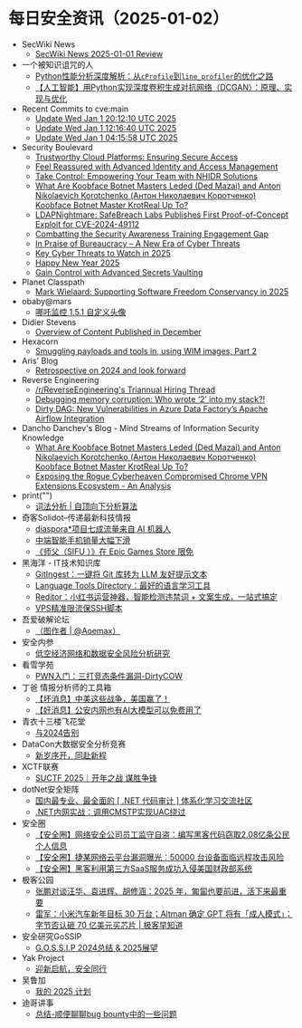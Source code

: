 # 每日安全资讯（2025-01-02）

- SecWiki News
  - [SecWiki News 2025-01-01 Review](http://www.sec-wiki.com/?2025-01-01)
- 一个被知识诅咒的人
  - [Python性能分析深度解析：从`cProfile`到`line_profiler`的优化之路](https://blog.csdn.net/nokiaguy/article/details/144866251)
  - [【人工智能】用Python实现深度卷积生成对抗网络（DCGAN）：原理、实现与优化](https://blog.csdn.net/nokiaguy/article/details/144866229)
- Recent Commits to cve:main
  - [Update Wed Jan  1 20:12:10 UTC 2025](https://github.com/trickest/cve/commit/4d02280ad7107a9572aa25a70525f42deaf8712d)
  - [Update Wed Jan  1 12:16:40 UTC 2025](https://github.com/trickest/cve/commit/69a1f2d9b690dccebdad55ef44b3b628174bc357)
  - [Update Wed Jan  1 04:15:58 UTC 2025](https://github.com/trickest/cve/commit/a81d9c04007b4951fd7d1d0118aba8ac19da5f90)
- Security Boulevard
  - [Trustworthy Cloud Platforms: Ensuring Secure Access](https://securityboulevard.com/2025/01/trustworthy-cloud-platforms-ensuring-secure-access/)
  - [Feel Reassured with Advanced Identity and Access Management](https://securityboulevard.com/2025/01/feel-reassured-with-advanced-identity-and-access-management/)
  - [Take Control: Empowering Your Team with NHIDR Solutions](https://securityboulevard.com/2025/01/take-control-empowering-your-team-with-nhidr-solutions/)
  - [What Are Koobface Botnet Masters Leded (Ded Mazai) and Anton Nikolaevich Korotchenko (Антон Николаевич Коротченко) Koobface Botnet Master KrotReal Up To?](https://securityboulevard.com/2025/01/what-are-koobface-botnet-masters-leded-ded-mazai-and-anton-nikolaevich-korotchenko-%d0%b0%d0%bd%d1%82%d0%be%d0%bd-%d0%bd%d0%b8%d0%ba%d0%be%d0%bb%d0%b0%d0%b5%d0%b2%d0%b8%d1%87-%d0%ba%d0%be%d1%80/)
  - [LDAPNightmare: SafeBreach Labs Publishes First Proof-of-Concept Exploit for CVE-2024-49112](https://securityboulevard.com/2025/01/ldapnightmare-safebreach-labs-publishes-first-proof-of-concept-exploit-for-cve-2024-49112/)
  - [Combatting the Security Awareness Training Engagement Gap](https://securityboulevard.com/2025/01/combatting-the-security-awareness-training-engagement-gap/)
  - [In Praise of Bureaucracy – A New Era of Cyber Threats](https://securityboulevard.com/2025/01/in-praise-of-bureaucracy-a-new-era-of-cyber-threats/)
  - [Key Cyber Threats to Watch in 2025](https://securityboulevard.com/2025/01/key-cyber-threats-to-watch-in-2025/)
  - [Happy New Year 2025](https://securityboulevard.com/2025/01/happy-new-year-2025/)
  - [Gain Control with Advanced Secrets Vaulting](https://securityboulevard.com/2025/01/gain-control-with-advanced-secrets-vaulting/)
- Planet Classpath
  - [Mark Wielaard: Supporting Software Freedom Conservancy in 2025](https://gnu.wildebeest.org/blog/mjw/2025/01/01/supporting-software-freedom-conservancy-in-2025/)
- obaby@mars
  - [哪吒监控 1.5.1 自定义头像](https://h4ck.org.cn/2025/01/18912)
- Didier Stevens
  - [Overview of Content Published in December](https://blog.didierstevens.com/2025/01/01/overview-of-content-published-in-december-9/)
- Hexacorn
  - [Smuggling payloads and tools in, using WIM images, Part 2](https://www.hexacorn.com/blog/2025/01/01/smuggling-payloads-and-tools-in-using-wim-images-part-2/)
- Aris' Blog
  - [Retrospective on 2024 and look forward](https://blog.0xbadc0de.be/archives/521)
- Reverse Engineering
  - [/r/ReverseEngineering's Triannual Hiring Thread](https://www.reddit.com/r/ReverseEngineering/comments/1hqyjtj/rreverseengineerings_triannual_hiring_thread/)
  - [Debugging memory corruption: Who wrote ‘2’ into my stack?!](https://www.reddit.com/r/ReverseEngineering/comments/1hr2ddn/debugging_memory_corruption_who_wrote_2_into_my/)
  - [Dirty DAG: New Vulnerabilities in Azure Data Factory’s Apache Airflow Integration](https://www.reddit.com/r/ReverseEngineering/comments/1hr3czp/dirty_dag_new_vulnerabilities_in_azure_data/)
- Dancho Danchev's Blog - Mind Streams of Information Security Knowledge
  - [What Are Koobface Botnet Masters Leded (Ded Mazai) and Anton Nikolaevich Korotchenko (Антон Николаевич Коротченко) Koobface Botnet Master KrotReal Up To?](https://ddanchev.blogspot.com/2025/01/what-are-koobface-botnet-masters-leded.html)
  - [Exposing the Rogue Cyberheaven Compromised Chrome VPN Extensions Ecosystem - An Analysis](https://ddanchev.blogspot.com/2025/01/exposing-rogue-cyberheaven-compromised.html)
- print("")
  - [词法分析 | 自顶向下分析算法](https://www.o2oxy.cn/4334.html)
- 奇客Solidot–传递最新科技情报
  - [diaspora*项目七成流量来自 AI 机器人](https://www.solidot.org/story?sid=80209)
  - [中端智能手机销量大幅下滑](https://www.solidot.org/story?sid=80208)
  - [《师父（SIFU ）》在 Epic Games Store 限免](https://www.solidot.org/story?sid=80207)
- 黑海洋 - IT技术知识库
  - [GitIngest：一键将 Git 库转为 LLM 友好提示文本](https://www.upx8.com/4628)
  - [Language Tools Directory：最好的语言学习工具](https://www.upx8.com/4627)
  - [Reditor：小红书运营神器，智能检测违禁词 + 文案生成，一站式搞定](https://www.upx8.com/4626)
  - [VPS精准限流保SSH脚本](https://www.upx8.com/4625)
- 吾爱破解论坛
  - [（图作者 | @Aoemax）](https://mp.weixin.qq.com/s?__biz=MjM5Mjc3MDM2Mw==&mid=2651141546&idx=1&sn=d87a5e3ee516bb88d7dc33271bd12866&chksm=bd50a5fe8a272ce8fb56c9befd249440307bca3d33aa3bd2b4db2fb7b440c517ac5fcf6186f7&scene=58&subscene=0#rd)
- 安全内参
  - [低空经济网络和数据安全风险分析研究](https://mp.weixin.qq.com/s?__biz=MzI4NDY2MDMwMw==&mid=2247513395&idx=1&sn=2093a1d2467f229dec5e9c7bd3c3111e&chksm=ebfaf213dc8d7b05e52169a94a0422ac12d69cef298906cff25a139da8c0c0aaf59e957a7513&scene=58&subscene=0#rd)
- 看雪学苑
  - [PWN入门：三打竞态条件漏洞-DirtyCOW](https://mp.weixin.qq.com/s?__biz=MjM5NTc2MDYxMw==&mid=2458587913&idx=2&sn=98c0e76217bf3df9659f9e697ec2775d&chksm=b18c238386fbaa95240d646e4dd53c0b5349a023b47590b174b1ac0717f14609242a7e933442&scene=58&subscene=0#rd)
- 丁爸 情报分析师的工具箱
  - [【坏消息】中美这些战争，美国赢了！](https://mp.weixin.qq.com/s?__biz=MzI2MTE0NTE3Mw==&mid=2651148365&idx=1&sn=1d0ea8ab8842c2ab0336b78cb606b2d8&chksm=f1af2777c6d8ae61a9aa348d57bf9b7efce917c6889de0379906af7d99f7f52ee181036135f8&scene=58&subscene=0#rd)
  - [【好消息】公安内网也有AI大模型可以免费用了](https://mp.weixin.qq.com/s?__biz=MzI2MTE0NTE3Mw==&mid=2651148365&idx=2&sn=caaa4350dd5d2eb16b26ab397e483e77&chksm=f1af2777c6d8ae615dbee532bb717fa1981508e8808d645f508465c0fd6bc02b548459bc8e66&scene=58&subscene=0#rd)
- 青衣十三楼飞花堂
  - [与2024告别](https://mp.weixin.qq.com/s?__biz=MzUzMjQyMDE3Ng==&mid=2247487840&idx=1&sn=263bdd975bc4e9ed011829cfbae7c8cc&chksm=fab2d25fcdc55b4912efd72b424ef98bb96107e32a845fd36ca96cb0c72da1c9beefab03b109&scene=58&subscene=0#rd)
- DataCon大数据安全分析竞赛
  - [新岁序开，同赴新程](https://mp.weixin.qq.com/s?__biz=MzU5Njg1NzMyNw==&mid=2247488886&idx=1&sn=a9ae3bbaf7b364068b6b5173597936d5&chksm=fe5d0df6c92a84e0368ba438ac757c4765e111684cc1cd1912a9de7bbe986f0770ec744c6828&scene=58&subscene=0#rd)
- XCTF联赛
  - [SUCTF 2025｜开年之战 谋胜争锋](https://mp.weixin.qq.com/s?__biz=MjM5NDU3MjExNw==&mid=2247515461&idx=1&sn=7311261e7b6de7b448c166602cbb0cd1&chksm=a6874f7f91f0c669b1ec751c0941fd2e55bb09d1d0e5c2bdd216f4915ddc9100947837c1e81e&scene=58&subscene=0#rd)
- dotNet安全矩阵
  - [国内最专业、最全面的 [ .NET 代码审计 ] 体系化学习交流社区](https://mp.weixin.qq.com/s?__biz=MzUyOTc3NTQ5MA==&mid=2247497863&idx=2&sn=0b8465f82f79a3a528f2200d44924faf&chksm=fa59566acd2edf7c8f33746fd3bbef408a7a42391261bb63e8b6e64df0c55ff10942fb846071&scene=58&subscene=0#rd)
  - [.NET内网实战：调用CMSTP实现UAC绕过](https://mp.weixin.qq.com/s?__biz=MzUyOTc3NTQ5MA==&mid=2247497863&idx=3&sn=1363e5a039d1596f3fc68583a43d1e94&chksm=fa59566acd2edf7cf406758a06558421d74c434531b358be50dd4d99f95c955540d825f769e0&scene=58&subscene=0#rd)
- 安全圈
  - [【安全圈】网络安全公司员工监守自盗：编写黑客代码窃取2.08亿条公民个人信息](https://mp.weixin.qq.com/s?__biz=MzIzMzE4NDU1OQ==&mid=2652067069&idx=1&sn=f3c972e235871147200f79b82f689d25&chksm=f36e78bdc419f1ab42ec98da278df4f6f124b2b86880515fcb71d4cef02e5c06c598dc7c04b4&scene=58&subscene=0#rd)
  - [【安全圈】捷某网络云平台漏洞曝光：50000 台设备面临远程攻击风险](https://mp.weixin.qq.com/s?__biz=MzIzMzE4NDU1OQ==&mid=2652067069&idx=2&sn=516425f9b9c6da18a71ed20d3b724b4b&chksm=f36e78bdc419f1ab97757c972a051093c0e7061dbe95232d3b05c5655baab57d351000e98b8d&scene=58&subscene=0#rd)
  - [【安全圈】黑客利用第三方SaaS服务成功入侵美国财政部系统](https://mp.weixin.qq.com/s?__biz=MzIzMzE4NDU1OQ==&mid=2652067069&idx=3&sn=bd0876c49c1d286c84408344ea9a8bc8&chksm=f36e78bdc419f1abc5a9eeea0d3b371b020c63cc85d3ee2cfe748cedf2bfd63ac4dad00f6412&scene=58&subscene=0#rd)
- 极客公园
  - [张鹏对谈汪华、袁进辉、胡修涵：2025 年，匍匐也要前进，活下来最重要](https://mp.weixin.qq.com/s?__biz=MTMwNDMwODQ0MQ==&mid=2653071429&idx=1&sn=d7ffa73f5f453a43d15bb3c2becdfeda&chksm=7e57d5f349205ce5ec10d4611718cad11d9d89e027c7a73f3f4e121b737d94d16331f89ddaf6&scene=58&subscene=0#rd)
  - [雷军：小米汽车新年目标 30 万台；Altman 确定 GPT 将有「成人模式」；字节否认砸 70 亿美元买芯片 | 极客早知道](https://mp.weixin.qq.com/s?__biz=MTMwNDMwODQ0MQ==&mid=2653071422&idx=1&sn=7884ffee5a6a7e4308eeb97904caaada&chksm=7e57d58849205c9e77dadadcd11026b27f5017e1607d0de39bff7345e3ba37ca6633e0f61efc&scene=58&subscene=0#rd)
- 安全研究GoSSIP
  - [G.O.S.S.I.P 2024总结 & 2025展望](https://mp.weixin.qq.com/s?__biz=Mzg5ODUxMzg0Ng==&mid=2247499506&idx=1&sn=11dac152cf553dfa47f6ad720da37f7a&chksm=c063d02bf714593d96668fb26152c8b7ccf0973eb1f849352454ea3479ce1959b4315252d080&scene=58&subscene=0#rd)
- Yak Project
  - [迎新启航，安全同行](https://mp.weixin.qq.com/s?__biz=Mzk0MTM4NzIxMQ==&mid=2247527350&idx=1&sn=a5f8bd82c445284bcce2664aba951519&chksm=c2d11712f5a69e04e9feb06d79cc25e2c6e174780d59baf6e4fa2dbbd76cd27f5f1110acfa9a&scene=58&subscene=0#rd)
- 吴鲁加
  - [我的 2025 计划](https://mp.weixin.qq.com/s?__biz=Mzg5NDY4ODM1MA==&mid=2247485120&idx=1&sn=3a4431250b74b0b22c660669bb16ce43&chksm=c01a8bf1f76d02e7c65ef299b6120467ad2c68a88514a7a4e37f95d34cbd234bb318be918e69&scene=58&subscene=0#rd)
- 迪哥讲事
  - [总结-顺便聊聊bug bounty中的一些问题](https://mp.weixin.qq.com/s?__biz=MzIzMTIzNTM0MA==&mid=2247496725&idx=1&sn=9645163bad10d82e16954633226026b6&chksm=e8a5fe76dfd27760ae3201588046a43950615658ab9d1441a80c3c3a81161a7f203680d4e7a2&scene=58&subscene=0#rd)
